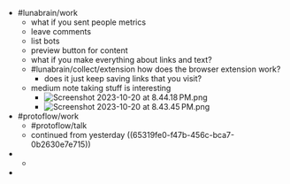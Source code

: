 - #lunabrain/work
	- what if you sent people metrics
	- leave comments
	- list bots
	- preview button for content
	- what if you make everything about links and text?
	- #lunabrain/collect/extension how does the browser extension work?
		- does it just keep saving links that you visit?
	- medium note taking stuff is interesting
		- ![Screenshot 2023-10-20 at 8.44.18 PM.png](../assets/Screenshot_2023-10-20_at_8.44.18 PM_1697859914871_0.png)
		- ![Screenshot 2023-10-20 at 8.43.45 PM.png](../assets/Screenshot_2023-10-20_at_8.43.45 PM_1697859904322_0.png)
- #protoflow/work
	- #protoflow/talk
	- continued from yesterday ((65319fe0-f47b-456c-bca7-0b2630e7e715))
-
	-
-
